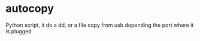 # autocopy
Python script, it do a dd, or a file copy from usb depending the port where it is plugged

